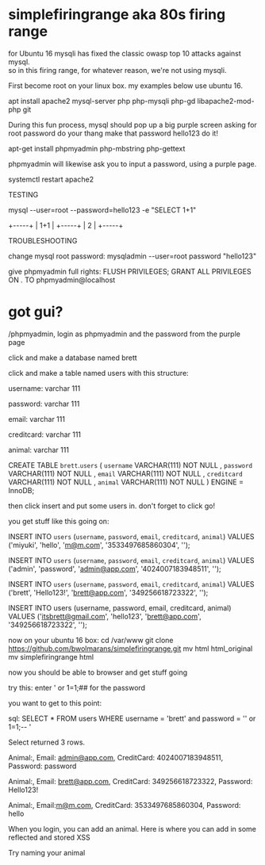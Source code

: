 # simplefiringrange aka 80s firing range

for Ubuntu 16
mysqli has fixed the classic owasp top 10 attacks against mysql.  
so in this firing range, for whatever reason, we're not using mysqli.

First become root on your linux box.
my examples below use ubuntu 16.

apt install apache2 mysql-server php php-mysqli php-gd libapache2-mod-php git

During this fun process, mysql should pop up a big purple screen asking for root password do your thang make that password hello123 do it!  


apt-get install phpmyadmin php-mbstring php-gettext

phpmyadmin will likewise ask you to input a password, using a purple page.


systemctl restart apache2

  
TESTING

mysql --user=root --password=hello123 -e "SELECT 1+1"

+-----+
| 1+1 |
+-----+
|   2 |
+-----+

TROUBLESHOOTING

change mysql root password:  mysqladmin --user=root password "hello123"

give phpmyadmin full rights: FLUSH PRIVILEGES; GRANT ALL PRIVILEGES ON *.* TO phpmyadmin@localhost

  
# got gui? 

<site>/phpmyadmin, login as phpmyadmin and the password from the purple page

click and make a database named brett

click and make a table named users with this structure:

username: varchar 111

password: varchar  111

email: varchar  111

creditcard: varchar  111

animal: varchar 111

CREATE TABLE `brett`.`users` ( `username` VARCHAR(111) NOT NULL , `password` VARCHAR(111) NOT NULL , `email` VARCHAR(111) NOT NULL , `creditcard` VARCHAR(111) NOT NULL , `animal` VARCHAR(111) NOT NULL ) ENGINE = InnoDB;

then click insert and put some users in. don't forget to click go!

you get stuff like this going on:

INSERT INTO `users` (`username`, `password`, `email`, `creditcard`, `animal`) VALUES ('miyuki', 'hello', 'm@m.com', '3533497685860304', '');

INSERT INTO `users` (`username`, `password`, `email`, `creditcard`, `animal`) VALUES ('admin', 'password', 'admin@app.com', '4024007183948511', '');

INSERT INTO `users` (`username`, `password`, `email`, `creditcard`, `animal`) VALUES ('brett', 'Hello123!', 'brett@app.com', '349256618723322', '');

INSERT INTO users (username, password, email, creditcard, animal) VALUES ('itsbrett@gmail.com', 'hello123', 'brett@app.com', '349256618723322', '');

now on your ubuntu 16 box:
cd /var/www
git clone https://github.com/bwolmarans/simplefiringrange.git
mv html html_original
mv simplefiringrange html

now you should be able to browser and get stuff going

try this: enter ' or 1=1;## for the password

you want to get to this point:

sql: SELECT * FROM users WHERE username = 'brett' and password = '' or 1=1;-- '

Select returned 3 rows.

Animal:, Email: admin@app.com, CreditCard: 4024007183948511, Password: password

Animal:, Email: brett@app.com, CreditCard: 349256618723322, Password: Hello123! 

Animal:, Email:m@m.com, CreditCard: 3533497685860304, Password: hello 

When you login, you can add an animal.  Here is where you can add in some reflected and stored XSS

Try naming your animal <script>alert('hacked!');</script>






